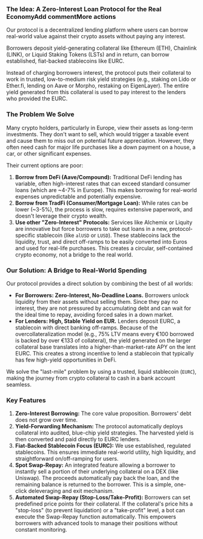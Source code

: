 ### The Idea: A Zero-Interest Loan Protocol for the Real EconomyAdd commentMore actions

Our protocol is a decentralized lending platform where users can borrow real-world value against their crypto assets without paying any interest.

Borrowers deposit yield-generating collateral like Ethereum (ETH), Chainlink (LINK), or Liquid Staking Tokens (LSTs) and in return, can borrow established, fiat-backed stablecoins like EURC.

Instead of charging borrowers interest, the protocol puts their collateral to work in trusted, low-to-medium risk yield strategies (e.g., staking on Lido or Ether.fi, lending on Aave or Morpho, restaking on EigenLayer). The entire yield generated from this collateral is used to pay interest to the lenders who provided the EURC.

### The Problem We Solve

Many crypto holders, particularly in Europe, view their assets as long-term investments. They don't want to sell, which would trigger a taxable event and cause them to miss out on potential future appreciation. However, they often need cash for major life purchases like a down payment on a house, a car, or other significant expenses.

Their current options are poor:

1.  **Borrow from DeFi (Aave/Compound):** Traditional DeFi lending has variable, often high-interest rates that can exceed standard consumer loans (which are ~4-7% in Europe). This makes borrowing for real-world expenses unpredictable and potentially expensive.
2.  **Borrow from TradFi (Consumer/Mortgage Loan):** While rates can be lower (~3-5%), the process is slow, requires extensive paperwork, and doesn't leverage their crypto wealth.
3.  **Use other "Zero-Interest" Protocols:** Services like Alchemix or Liquity are innovative but force borrowers to take out loans in a new, protocol-specific stablecoin (like `alUSD` or `LUSD`). These stablecoins lack the liquidity, trust, and direct off-ramps to be easily converted into Euros and used for real-life purchases. This creates a circular, self-contained crypto economy, not a bridge to the real world.

### Our Solution: A Bridge to Real-World Spending

Our protocol provides a direct solution by combining the best of all worlds:

- **For Borrowers: Zero-Interest, No-Deadline Loans.** Borrowers unlock liquidity from their assets without selling them. Since they pay no interest, they are not pressured by accumulating debt and can wait for the ideal time to repay, avoiding forced sales in a down market.
- **For Lenders: High, Stable Yield on EUR.** Lenders deposit EURC, a stablecoin with direct banking off-ramps. Because of the overcollateralization model (e.g., 75% LTV means every €100 borrowed is backed by over €133 of collateral), the yield generated on the larger collateral base translates into a higher-than-market-rate APY on the lent EURC. This creates a strong incentive to lend a stablecoin that typically has few high-yield opportunities in DeFi.

We solve the "last-mile" problem by using a trusted, liquid stablecoin (`EURC`), making the journey from crypto collateral to cash in a bank account seamless.

### Key Features

1.  **Zero-Interest Borrowing:** The core value proposition. Borrowers' debt does not grow over time.
2.  **Yield-Forwarding Mechanism:** The protocol automatically deploys collateral into audited, blue-chip yield strategies. The harvested yield is then converted and paid directly to EURC lenders.
3.  **Fiat-Backed Stablecoin Focus (EURC):** We use established, regulated stablecoins. This ensures immediate real-world utility, high liquidity, and straightforward on/off-ramping for users.
4.  **Spot Swap-Repay:** An integrated feature allowing a borrower to instantly sell a portion of their underlying collateral on a DEX (like Uniswap). The proceeds automatically pay back the loan, and the remaining balance is returned to the borrower. This is a simple, one-click deleveraging and exit mechanism.
5.  **Automated Swap-Repay (Stop-Loss/Take-Profit):** Borrowers can set predefined price points for their collateral. If the collateral's price hits a "stop-loss" (to prevent liquidation) or a "take-profit" level, a bot can execute the Swap-Repay function automatically. This empowers borrowers with advanced tools to manage their positions without constant monitoring.
